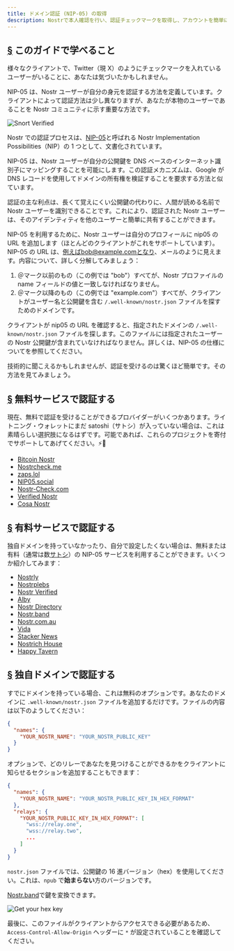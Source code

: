 ```yaml
---
title: ドメイン認証 (NIP-05) の取得
description: Nostrで本人確認を行い、認証チェックマークを取得し、アカウントを簡単に共有する方法について説明します。
---
```


## [§](#what-youll-learn) このガイドで学べること

様々なクライアントで、Twitter（現 X）のようにチェックマークを入れているユーザーがいることに、あなたは気づいたかもしれません。

NIP-05 は、Nostr ユーザーが自分の身元を認証する方法を定義しています。クライアントによって認証方法は少し異なりますが、あなたが本物のユーザーであることを Nostr コミュニティに示す重要な方法です。

![Snort Verified](/images/snort-verified.webp)

Nostr での認証プロセスは、[NIP-05](https://github.com/nostr-protocol/nips/blob/master/05.md)と呼ばれる Nostr Implementation Possibilities（NIP）の 1 つとして、文書化されています。

NIP-05 は、Nostr ユーザーが自分の公開鍵を DNS ベースのインターネット識別子にマッピングすることを可能にします。この認証メカニズムは、Google が DNS レコードを使用してドメインの所有権を検証することを要求する方法と似ています。

認証の主な利点は、長くて覚えにくい公開鍵の代わりに、人間が読める名前で Nostr ユーザーを識別できることです。これにより、認証された Nostr ユーザーは、そのアイデンティティを他のユーザーと簡単に共有することができます。

NIP-05 を利用するために、Nostr ユーザーは自分のプロフィールに nip05 の URL を追加します（ほとんどのクライアントがこれをサポートしています）。NIP-05 の URL は、例えばbob@example.comとなり、メールのように見えます。内容について、詳しく分解してみましょう：

1. ＠マーク以前のもの（この例では "bob"）すべてが、Nostr プロファイルの name フィールドの値と一致しなければなりません。
2. ＠マーク以降のもの（この例では "example.com"）すべてが、クライアントがユーザー名と公開鍵を含む `/.well-known/nostr.json` ファイルを探すためのドメインです。

クライアントが nip05 の URL を確認すると、指定されたドメインの `/.well-known/nostr.json` ファイルを探します。このファイルには指定されたユーザーの Nostr 公開鍵が含まれていなければなりません。詳しくは、NIP-05 の仕様についてを参照してください。

技術的に聞こえるかもしれませんが、認証を受けるのは驚くほど簡単です。その方法を見てみましょう。

## [§](#free-verification) 無料サービスで認証する

現在、無料で認証を受けることができるプロバイダーがいくつかあります。ライトニング・ウォレットにまだ satoshi（サトシ）が入っていない場合は、これは素晴らしい選択肢になるはずです。可能であれば、これらのプロジェクトを寄付でサポートしてあげてください。⚡🤙

- [Bitcoin Nostr](https://bitcoinnostr.com/)
- [Nostrcheck.me](https://nostrcheck.me)
- [zaps.lol](https://zaps.lol/)
- [NIP05.social](https://nip05.social)
- [Nostr-Check.com](https://nostr-check.com/)
- [Verified Nostr](https://verified-nostr.com/)
- [Cosa Nostr](https://cosanostr.com)

## [§](#paid-verification) 有料サービスで認証する

独自ドメインを持っていなかったり、自分で設定したくない場合は、無料または有料（通常は数[サトシ](https://coinmarketcap.com/alexandria/glossary/satoshi-sats)）の NIP-05 サービスを利用することができます。いくつか紹介してみます：

- [Nostrly](https://www.nostrly.com)
- [Nostrplebs](https://nostrplebs.com)
- [Nostr Verified](https://nostrverified.com)
- [Alby](https://getalby.com)
- [Nostr Directory](https://nostr.directory)
- [Nostr.band](https://nip05.nostr.band)
- [Nostr.com.au](https://nostr.com.au)
- [Vida](https://Vida.page)
- [Stacker News](https://stacker.news)
- [Nostrich House](https://nostrich.house)
- [Happy Tavern](https://happytavern.co/nostr-verified)

## [§](#self-hosted) 独自ドメインで認証する

すでにドメインを持っている場合、これは無料のオプションです。あなたのドメインに `.well-known/nostr.json` ファイルを追加するだけです。ファイルの内容は以下のようしてください：

```json
{
  "names": {
    "YOUR_NOSTR_NAME": "YOUR_NOSTR_PUBLIC_KEY"
  }
}
```

オプションで、どのリレーであなたを見つけることができるかをクライアントに知らせるセクションを追加することもできます：

```json
{
  "names": {
    "YOUR_NOSTR_NAME": "YOUR_NOSTR_PUBLIC_KEY_IN_HEX_FORMAT"
  },
  "relays": {
    "YOUR_NOSTR_PUBLIC_KEY_IN_HEX_FORMAT": [
      "wss://relay.one",
      "wss://relay.two",
      ...
    ]
  }
}
```

`nostr.json` ファイルでは、公開鍵の 16 進バージョン（hex）を使用してください。これは、`npub` で**始まらない**方のバージョンです。

[Nostr.band](https://nostr.band)で鍵を変換できます。

![Get your hex key](/images/get-hex-key.webp)

最後に、このファイルがクライアントからアクセスできる必要があるため、`Access-Control-Allow-Origin` ヘッダーに `*` が設定されていることを確認してください。
